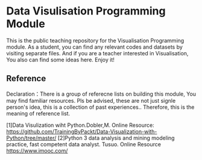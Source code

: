 # Data Visulisation Programming Module
This is the public teaching repository for the Visualisation Programming module. As a student, you can find any relevant codes and datasets by visiting separate files. And if you are a teacher interested in Visualisation, You also can find some ideas here. Enjoy it!

## Reference
Declaration：There is a group of referecne lists on building this module, You may find familiar resources. Pls be advised, these are not just signle person's idea, this is a collection of past experiences.. Therefore, this is the meaning of reference list.

[1]Data Visulization wiht Python.Dobler,M. Online Resource: https://github.com/TrainingByPackt/Data-Visualization-with-Python/tree/master/ 
[2]Python 3 data analysis and mining modeling practice, fast competent data analyst. Tusuo. Online Resource https://www.imooc.com/
